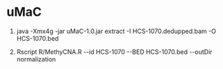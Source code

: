 # uMaC
1. java -Xmx4g -jar uMaC-1.0.jar extract -I HCS-1070.dedupped.bam -O HCS-1070.bed 


2. Rscript R/MethyCNA.R --id HCS-1070  --BED HCS-1070.bed  --outDir normalization

